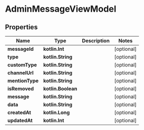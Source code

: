 
# AdminMessageViewModel

## Properties
Name | Type | Description | Notes
------------ | ------------- | ------------- | -------------
**messageId** | **kotlin.Int** |  |  [optional]
**type** | **kotlin.String** |  |  [optional]
**customType** | **kotlin.String** |  |  [optional]
**channelUrl** | **kotlin.String** |  |  [optional]
**mentionType** | **kotlin.String** |  |  [optional]
**isRemoved** | **kotlin.Boolean** |  |  [optional]
**message** | **kotlin.String** |  |  [optional]
**data** | **kotlin.String** |  |  [optional]
**createdAt** | **kotlin.Long** |  |  [optional]
**updatedAt** | **kotlin.Int** |  |  [optional]



